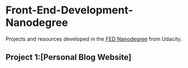 # Front-End-Development-Nanodegree

Projects and resources developed in the [FED Nanodegree](https://www.udacity.com/course/front-end-web-developer-nanodegree--nd0011) from Udacity.

## Project 1:[Personal Blog Website]
